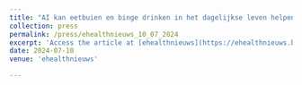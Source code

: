 ```yaml
---
title: "AI kan eetbuien en binge drinken in het dagelijkse leven helpen voorspellen"
collection: press
permalink: /press/ehealthnieuws_10_07_2024
excerpt: 'Access the article at [ehealthnieuws](https://ehealthnieuws.blogspot.com/2024/07/ai-kan-eetbuien-en-binge-drinken-in-het.html)'
date: 2024-07-10
venue: 'ehealthnieuws'

---
```

